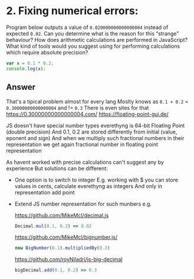 # 2. Fixing numerical errors:

Program below outputs a value of `0.020000000000000004` instead of expected `0.02`. Can you
determine what is the reason for this “strange” behaviour? How does arithmetic calculations are
performed in JavaScript? What kind of tools would you suggest using for performing calculations which
require absolute precision?

```javascript
var x = 0.1 * 0.2;
console.log(x);
```

## Answer

That's a tipical problem almost for every lang
Moslty knows as `0.1 + 0.2` = `0.30000000000000004` and != `0.3`
There is even sites for that
https://0.30000000000000004.com/
https://floating-point-gui.de/

JS doesn't have special number types everethyng is 64-bit Floating Point (double precision)
And 0.1, 0.2 are stored differently from initial (value, eponent and sign)
And when we multiply such fractional numbers in their representation we get again fractional number in floating point representation

As havent worked with precise calculations can't suggest any by experience
But solutions can be different:

- One option is to switch to integer
E.g. working with $ you can store values in cents, calculate everethyng as integers
And only in representation add point

- Extend JS number representation for such munbers
  e.g.

  https://github.com/MikeMcl/decimal.js

  ```js
  Decimal.mul(0.1, 0.2) => 0.02
  ```

  https://github.com/MikeMcl/bignumber.js/

  ```js
  new BigNumber(0.1).multipliedBy(0.2)
  ```

  https://github.com/royNiladri/js-big-decimal

  ```js
  bigDecimal.add(0.1, 0.2) => 0.3
  ```
